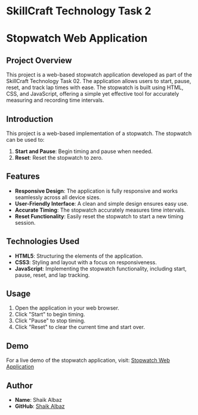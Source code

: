 # SkillCraft Technology Task 2
# **Stopwatch Web Application**

## **Project Overview**

This project is a web-based stopwatch application developed as part of the SkillCraft Technology Task 02. The application allows users to start, pause, reset, and track lap times with ease. The stopwatch is built using HTML, CSS, and JavaScript, offering a simple yet effective tool for accurately measuring and recording time intervals.

## **Introduction**

This project is a web-based implementation of a stopwatch. The stopwatch can be used to:
1. **Start and Pause**: Begin timing and pause when needed.
2. **Reset**: Reset the stopwatch to zero.

## **Features**

- **Responsive Design**: The application is fully responsive and works seamlessly across all device sizes.
- **User-Friendly Interface**: A clean and simple design ensures easy use.
- **Accurate Timing**: The stopwatch accurately measures time intervals.
- **Reset Functionality**: Easily reset the stopwatch to start a new timing session.

## **Technologies Used**

- **HTML5**: Structuring the elements of the application.
- **CSS3**: Styling and layout with a focus on responsiveness.
- **JavaScript**: Implementing the stopwatch functionality, including start, pause, reset, and lap tracking.

## **Usage**

1. Open the application in your web browser.
2. Click "Start" to begin timing.
3. Click "Pause" to stop timing.
4. Click "Reset" to clear the current time and start over.

## **Demo**

For a live demo of the stopwatch application, visit: [Stopwatch Web Application](https://iamshaikalbaz.github.io/SCT_WD_2/)

## **Author**

- **Name**: Shaik Albaz
- **GitHub**: [Shaik Albaz](https://github.com/iamshaikalbaz)
